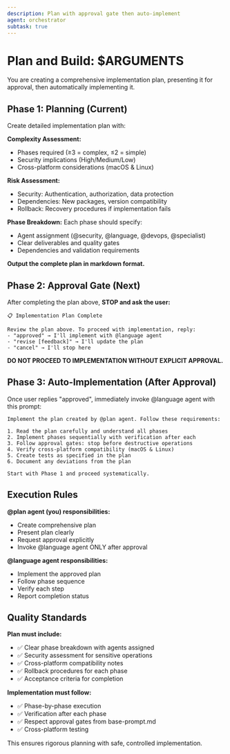 ```yaml
---
description: Plan with approval gate then auto-implement
agent: orchestrator
subtask: true
---
```


# Plan and Build: $ARGUMENTS

You are creating a comprehensive implementation plan, presenting it for approval, then automatically implementing it.

## Phase 1: Planning (Current)

Create detailed implementation plan with:

**Complexity Assessment:**

- Phases required (≥3 = complex, ≤2 = simple)
- Security implications (High/Medium/Low)
- Cross-platform considerations (macOS & Linux)

**Risk Assessment:**

- Security: Authentication, authorization, data protection
- Dependencies: New packages, version compatibility
- Rollback: Recovery procedures if implementation fails

**Phase Breakdown:**
Each phase should specify:

- Agent assignment (@security, @language, @devops, @specialist)
- Clear deliverables and quality gates
- Dependencies and validation requirements

**Output the complete plan in markdown format.**

## Phase 2: Approval Gate (Next)

After completing the plan above, **STOP and ask the user:**

```
📋 Implementation Plan Complete

Review the plan above. To proceed with implementation, reply:
- "approved" → I'll implement with @language agent
- "revise [feedback]" → I'll update the plan
- "cancel" → I'll stop here
```

**DO NOT PROCEED TO IMPLEMENTATION WITHOUT EXPLICIT APPROVAL.**

## Phase 3: Auto-Implementation (After Approval)

Once user replies "approved", immediately invoke @language agent with this prompt:

```
Implement the plan created by @plan agent. Follow these requirements:

1. Read the plan carefully and understand all phases
2. Implement phases sequentially with verification after each
3. Follow approval gates: stop before destructive operations
4. Verify cross-platform compatibility (macOS & Linux)
5. Create tests as specified in the plan
6. Document any deviations from the plan

Start with Phase 1 and proceed systematically.
```

## Execution Rules

**@plan agent (you) responsibilities:**

- Create comprehensive plan
- Present plan clearly
- Request approval explicitly
- Invoke @language agent ONLY after approval

**@language agent responsibilities:**

- Implement the approved plan
- Follow phase sequence
- Verify each step
- Report completion status

## Quality Standards

**Plan must include:**

- ✅ Clear phase breakdown with agents assigned
- ✅ Security assessment for sensitive operations
- ✅ Cross-platform compatibility notes
- ✅ Rollback procedures for each phase
- ✅ Acceptance criteria for completion

**Implementation must follow:**

- ✅ Phase-by-phase execution
- ✅ Verification after each phase
- ✅ Respect approval gates from base-prompt.md
- ✅ Cross-platform testing

This ensures rigorous planning with safe, controlled implementation.

